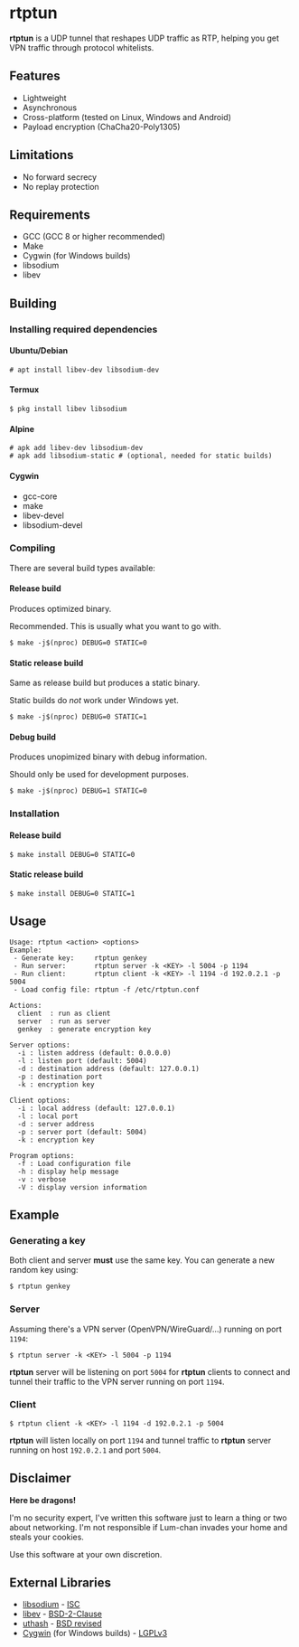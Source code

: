 # rtptun
__rtptun__ is a UDP tunnel that reshapes UDP traffic as RTP, helping you get VPN traffic through protocol whitelists.

## Features
 * Lightweight
 * Asynchronous
 * Cross-platform (tested on Linux, Windows and Android)
 * Payload encryption (ChaCha20-Poly1305)

## Limitations
 * No forward secrecy
 * No replay protection

## Requirements
 * GCC (GCC 8 or higher recommended)
 * Make
 * Cygwin (for Windows builds)
 * libsodium
 * libev

## Building
### Installing required dependencies
#### Ubuntu/Debian
```
# apt install libev-dev libsodium-dev
```
#### Termux
```
$ pkg install libev libsodium
```
#### Alpine
```
# apk add libev-dev libsodium-dev
# apk add libsodium-static # (optional, needed for static builds)
```
#### Cygwin
 * gcc-core
 * make
 * libev-devel
 * libsodium-devel

### Compiling
There are several build types available:

#### Release build
Produces optimized binary.

Recommended. This is usually what you want to go with.
```
$ make -j$(nproc) DEBUG=0 STATIC=0
```

#### Static release build
Same as release build but produces a static binary.

Static builds do _not_ work under Windows yet.
```
$ make -j$(nproc) DEBUG=0 STATIC=1
```

#### Debug build
Produces unopimized binary with debug information.

Should only be used for development purposes.
```
$ make -j$(nproc) DEBUG=1 STATIC=0
```

### Installation
#### Release build
```
$ make install DEBUG=0 STATIC=0
```

#### Static release build
```
$ make install DEBUG=0 STATIC=1
```

## Usage
```
Usage: rtptun <action> <options>
Example:
 - Generate key:     rtptun genkey
 - Run server:       rtptun server -k <KEY> -l 5004 -p 1194
 - Run client:       rtptun client -k <KEY> -l 1194 -d 192.0.2.1 -p 5004
 - Load config file: rtptun -f /etc/rtptun.conf

Actions:
  client  : run as client
  server  : run as server
  genkey  : generate encryption key

Server options:
  -i : listen address (default: 0.0.0.0)
  -l : listen port (default: 5004)
  -d : destination address (default: 127.0.0.1)
  -p : destination port
  -k : encryption key

Client options:
  -i : local address (default: 127.0.0.1)
  -l : local port
  -d : server address
  -p : server port (default: 5004)
  -k : encryption key

Program options:
  -f : Load configuration file
  -h : display help message
  -v : verbose
  -V : display version information
```

## Example
### Generating a key
Both client and server __must__ use the same key. You can generate a new random key using:
```
$ rtptun genkey
```

### Server
Assuming there's a VPN server (OpenVPN/WireGuard/...) running on port `1194`:
```
$ rtptun server -k <KEY> -l 5004 -p 1194
```
__rtptun__ server will be listening on port `5004` for __rtptun__ clients to connect and tunnel their traffic to the VPN server running on port `1194`.

### Client
```
$ rtptun client -k <KEY> -l 1194 -d 192.0.2.1 -p 5004
```
__rtptun__ will listen locally on port `1194` and tunnel traffic to __rtptun__ server running on host `192.0.2.1` and port `5004`.

## Disclaimer
__Here be dragons!__

I'm no security expert, I've written this software just to learn a thing or two about networking.
I'm not responsible if Lum-chan invades your home and steals your cookies.

Use this software at your own discretion.

## External Libraries
 * [libsodium](https://doc.libsodium.org/) - [ISC](https://raw.githubusercontent.com/jedisct1/libsodium/master/LICENSE)
 * [libev](http://software.schmorp.de/pkg/libev.html) - [BSD-2-Clause](http://cvs.schmorp.de/libev/LICENSE?revision=1.11&view=markup&pathrev=MAIN)
 * [uthash](https://troydhanson.github.io/uthash/) - [BSD revised](https://troydhanson.github.io/uthash/license.html)
 * [Cygwin](https://www.cygwin.com/) (for Windows builds) - [LGPLv3](https://www.cygwin.com/COPYING)